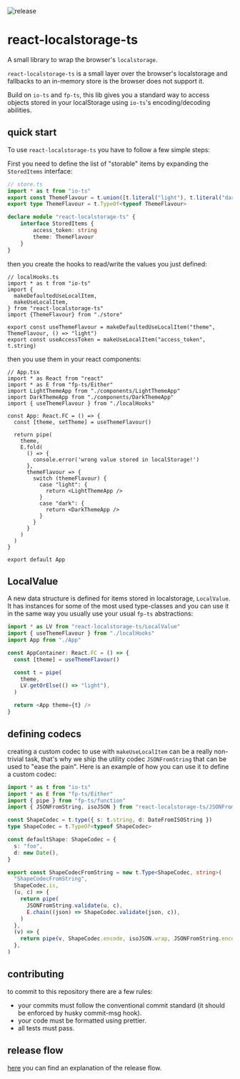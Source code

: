 ![release](https://github.com/ModataSRL/react-localstorage-ts/actions/workflows/release.yml/badge.svg)

# react-localstorage-ts

A small library to wrap the browser's `localstorage`.

`react-localstorage-ts` is a small layer over the browser's localstorage and fallbacks to an in-memory store is the browser does not support it.  

Build on `io-ts` and `fp-ts`, this lib gives you a standard way to access objects stored in your localStorage using `io-ts`'s encoding/decoding abilities.

## quick start
To use `react-localstorage-ts` you have to follow a few simple steps:

First you need to define the list of "storable" items by expanding the `StoredItems` interface:

```ts
// store.ts
import * as t from "io-ts"
export const ThemeFlavour = t.union([t.literal("light"), t.literal("dark")])
export type ThemeFlavour = t.TypeOf<typeof ThemeFlavour>

declare module "react-localstorage-ts" {
    interface StoredItems {
        access_token: string
        theme: ThemeFlavour
    }
}
```

then you create the hooks to read/write the values you just defined:

```tsx
// localHooks.ts
import * as t from "io-ts"
import {
  makeDefaultedUseLocalItem,
  makeUseLocalItem,
} from "react-localstorage-ts"
import {ThemeFlavour} from "./store"

export const useThemeFlavour = makeDefaultedUseLocalItem("theme", ThemeFlavour, () => "light")
export const useAccessToken = makeUseLocalItem("access_token", t.string)
```

then you use them in your react components:
```tsx
// App.tsx
import * as React from "react"
import * as E from "fp-ts/Either"
import LightThemeApp from "./components/LightThemeApp"
import DarkThemeApp from "./components/DarkThemeApp"
import { useThemeFlavour } from "./localHooks"

const App: React.FC = () => {
  const [theme, setTheme] = useThemeFlavour()
  
  return pipe(
    theme,
    E.fold(
      () => {
        console.error('wrong value stored in localStorage!')
      },
      themeFlavour => {
        switch (themeFlavour) {
          case "light": {
            return <LightThemeApp />
          }
          case "dark": {
            return <DarkThemeApp />
          }
        }
      }
    )
  )
}

export default App
```
## LocalValue
A new data structure is defined for items stored in localstorage, `LocalValue`. It has instances for some of the most used type-classes
and you can use it in the same way you usually use your usual `fp-ts` abstractions:

```ts
import * as LV from "react-localstorage-ts/LocalValue"
import { useThemeFlavour } from "./localHooks"
import App from "./App"

const AppContainer: React.FC = () => {
  const [theme] = useThemeFlavour()

  const t = pipe(
    theme,
    LV.getOrElse(() => "light"),
  )

  return <App theme={t} />
}
```

## defining codecs 
creating a custom codec to use with `makeUseLocalItem` can be a really non-trivial task, that's why 
we ship the utility codec `JSONFromString` that can be used to "ease the pain". Here is an example of how you can use it to define a custom codec:

```ts
import * as t from "io-ts"
import * as E from "fp-ts/Either"
import { pipe } from "fp-ts/function"
import { JSONFromString, isoJSON } from "react-localstorage-ts/JSONFromString"

const ShapeCodec = t.type({ s: t.string, d: DateFromISOString })
type ShapeCodec = t.TypeOf<typeof ShapeCodec>

const defaultShape: ShapeCodec = {
  s: "foo",
  d: new Date(),
}

export const ShapeCodecFromString = new t.Type<ShapeCodec, string>(
  "ShapeCodecFromString",
  ShapeCodec.is,
  (u, c) => {
    return pipe(
      JSONFromString.validate(u, c),
      E.chain((json) => ShapeCodec.validate(json, c)),
    )
  },
  (v) => {
    return pipe(v, ShapeCodec.encode, isoJSON.wrap, JSONFromString.encode)
  },
)
```

## contributing
to commit to this repository there are a few rules:
- your commits must follow the conventional commit standard (it should be enforced by husky commit-msg hook).
- your code must be formatted using prettier. 
- all tests must pass.

## release flow
[here](https://github.com/semantic-release/semantic-release/blob/1405b94296059c0c6878fb8b626e2c5da9317632/docs/recipes/pre-releases.md) you can find an explanation of the release flow.